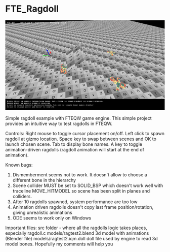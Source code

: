 # FTE_Ragdoll
![alt text](https://raw.githubusercontent.com/toneddu2000/FTE_Ragdoll/master/screenshot.png)

Simple ragdoll example with FTEQW game engine. This simple project provides an intuitive way to test ragdolls in FTEQW.

Controls:
Right mouse to toggle cursor placement on/off. Left click to spawn ragdoll at gizmo location.
Space key to swap between scenes and OK to launch chosen scene.
Tab to display bone names.
A key to toggle animation-driven ragdolls (ragdoll animation will start at the end of animation).

Known bugs:
1) Dismemberment seems not to work. It doesn't allow to choose a different bone in the hierarchy
2) Scene collider MUST be set to SOLID_BSP which doesn't work well with traceline MOVE_HITMODEL so scene has been split in planes and colliders.
3) After 10 ragdolls spawned, system performance are too low
4) Animation driven ragdolls doesn't copy last frame position/rotation, giving unrealistic animations
5) ODE seems to work only on Windows

Important files:
src folder - where all the ragdolls logic takes places, especially ragdoll.c
models/ragtest2.blend 3d model with animations (Blender file)
models/ragtest2.iqm.doll doll file used by engine to read 3d model bones. Hopefully my comments will help you